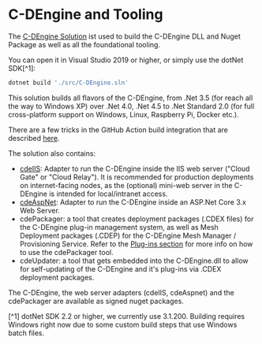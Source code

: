 # C-DEngine and Tooling

The [C-DEngine Solution](C-DEngine.sln) ist used to build the C-DEngine DLL and Nuget Package as well as all the foundational tooling.

You can open it in Visual Studio 2019 or higher, or simply use the dotNet SDK[^1]:

```bash
dotnet build './src/C-DEngine.sln'
```

This solution builds all flavors of the C-DEngine, from .Net 3.5 (for reach all the way to Windows XP) over .Net 4.0, .Net 4.5 to .Net Standard 2.0 (for full cross-platform support on Windows, Linux, Raspberry Pi, Docker etc.).

There are a few tricks in the GitHub Action build integration that are described [here](/BuildTools/BuildReadme.md).

The solution also contains:

- [cdeIIS](cdeIIS/cdeGlobal.cs): Adapter to run the C-DEngine inside the IIS web server ("Cloud Gate" or "Cloud Relay"). It is recommended for production deployments on internet-facing nodes, as the (optional) mini-web server in the C-DEngine is intended for local/intranet access.
- [cdeAspNet](cdeAspNet/cdeASPNetCommon.cs): Adapter to run the C-DEngine inside an ASP.Net Core 3.x Web Server.
- cdePackager: a tool that creates deployment packages (.CDEX files) for the C-DEngine plug-in management system, as well as Mesh Deployment packages (.CDEP) for the C-DEngine Mesh Manager / Provisioning Service. Refer to the [Plug-ins section](http://docs.c-labs.com/plugins/UsingPlugins.html) for more info on how to use the cdePackager tool.
- cdeUpdater: a tool that gets embedded into the C-DEngine.dll to allow for self-updating of the C-DEngine and it's plug-ins via .CDEX deployment packages.

The C-DEngine, the web server adapters (cdeIIS, cdeAspnet) and the cdePackager are available as signed nuget packages.

[^1] dotNet SDK 2.2 or higher, we currently use 3.1.200. Building requires Windows right now due to some custom build steps that use Windows batch files.

<!--
 SPDX-FileCopyrightText: Copyright (c) 2009-2020 TRUMPF Laser GmbH, authors: C-Labs
 SPDX-License-Identifier: MPL-2.0
 -->
